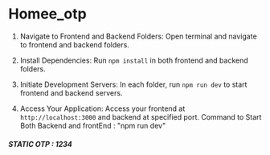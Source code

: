 # Homee_otp
1. Navigate to Frontend and Backend Folders:
   Open terminal and navigate to frontend and backend folders.

2. Install Dependencies:
   Run `npm install` in both frontend and backend folders.

3. Initiate Development Servers:
   In each folder, run `npm run dev` to start frontend and backend servers.

4. Access Your Application:
   Access your frontend at `http://localhost:3000` and backend at specified port.
Command to Start Both Backend and frontEnd  : "npm run dev"

##### STATIC OTP : 1234 ######

